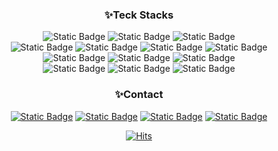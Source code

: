 <div align=center>

### ✨Teck Stacks
![Static Badge](https://img.shields.io/badge/-php-blue?logo=php&logoColor=white) ![Static Badge](https://img.shields.io/badge/-java-orange?logo=java&logoColor=white) ![Static Badge](https://img.shields.io/badge/-python-%233776AB?logo=python&logoColor=white)  
![Static Badge](https://img.shields.io/badge/-mysql-%234479A1?logo=mysql&logoColor=white) ![Static Badge](https://img.shields.io/badge/-mariaDB-%23003545?logo=mariadb&logoColor=white) ![Static Badge](https://img.shields.io/badge/-mssql-%23CC2927?logo=microsoftsqlserver&logoColor=white) ![Static Badge](https://img.shields.io/badge/-oracle-%23F80000?logo=oracle&logoColor=white)  
![Static Badge](https://img.shields.io/badge/-spring-%236DB33F?logo=spring&logoColor=white) ![Static Badge](https://img.shields.io/badge/-nodeJS-%23339933?logo=nodedotjs&logoColor=white) ![Static Badge](https://img.shields.io/badge/-.net-%23512BD4?logo=dotnet&logoColor=white)  
![Static Badge](https://img.shields.io/badge/-github-%23181717?logo=github&logoColor=white) ![Static Badge](https://img.shields.io/badge/-docker-%232496ED?logo=docker&logoColor=white) ![Static Badge](https://img.shields.io/badge/-gitlab-%23FC6D26?logo=gitlab&logoColor=white)


### ✨Contact
[![Static Badge](https://img.shields.io/badge/-discord-%235865F2?logo=discord&logoColor=white&link=https%3A%2F%2Fdiscord.gg%2FuvhEXQnrwA)](https://discord.gg/uvhEXQnrwA) 
[![Static Badge](https://img.shields.io/badge/-linkedin-%230A66C2?logo=linkedin&logoColor=white&link=https%3A%2F%2Fwww.linkedin.com%2Fin%2Fkenzie-oh-4429932b6%2F)](https://www.linkedin.com/in/kenzie-oh-4429932b6/) 
[![Static Badge](https://img.shields.io/badge/-Gmail-%23EA4335?logo=gmail&logoColor=white&link=mailto%3Akenziedev90%40gmail.com)](kenziedev90@gmail.com) 
[![Static Badge](https://img.shields.io/badge/-instagram-%23E4405F?logo=instagram&logoColor=white&link=https%3A%2F%2Fwww.instagram.com%2Fhyunsik_nim%2F)](https://www.instagram.com/hyunsik_nim/)  

  
[![Hits](https://hits.seeyoufarm.com/api/count/incr/badge.svg?url=https%3A%2F%2Fgithub.com%2Fkenziedev&count_bg=%2336A8E8&title_bg=%23555555&icon=&icon_color=%23E7E7E7&title=Hits&edge_flat=false)](https://hits.seeyoufarm.com)

</div>